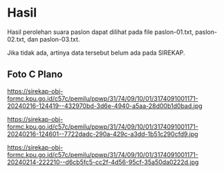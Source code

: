 # Hasil

Hasil perolehan suara paslon dapat dilihat pada file paslon-01.txt, paslon-02.txt, dan paslon-03.txt.

Jika tidak ada, artinya data tersebut belum ada pada SIREKAP.

## Foto C Plano

https://sirekap-obj-formc.kpu.go.id/c57c/pemilu/ppwp/31/74/09/10/01/3174091001171-20240216-124419--432970bd-3d6e-4940-a5aa-28d00b1d0bad.jpg

https://sirekap-obj-formc.kpu.go.id/c57c/pemilu/ppwp/31/74/09/10/01/3174091001171-20240216-124601--7722dadc-290a-429c-a3dd-1b51c290cfd9.jpg

https://sirekap-obj-formc.kpu.go.id/c57c/pemilu/ppwp/31/74/09/10/01/3174091001171-20240214-222210--d6cb5fc5-cc2f-4d56-95cf-35a50da0222d.jpg
